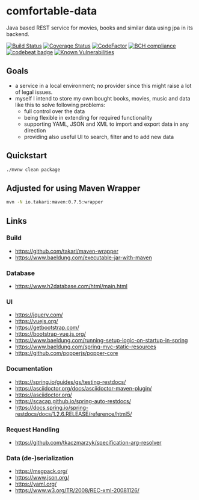 # comfortable-data
Java based REST service for movies, books and similar data using jpa in its backend.

[![Build Status](https://travis-ci.org/Nachtfeuer/comfortable-data.svg?branch=master)](https://travis-ci.org/Nachtfeuer/comfortable-data)
[![Coverage Status](https://coveralls.io/repos/github/Nachtfeuer/comfortable-data/badge.svg?branch=master)](https://coveralls.io/github/Nachtfeuer/comfortable-data?branch=master)
[![CodeFactor](https://www.codefactor.io/repository/github/nachtfeuer/comfortable-data/badge)](https://www.codefactor.io/repository/github/nachtfeuer/comfortable-data)
[![BCH compliance](https://bettercodehub.com/edge/badge/Nachtfeuer/comfortable-data?branch=master)](https://bettercodehub.com/)
[![codebeat badge](https://codebeat.co/badges/4ca02579-c36c-4400-8367-7155734a17b1)](https://codebeat.co/projects/github-com-nachtfeuer-comfortable-data-master)
[![Known Vulnerabilities](https://snyk.io/test/github/nachtfeuer/comfortable-data/badge.svg)](https://snyk.io/test/github/nachtfeuer/comfortable-data) 

## Goals

 - a service in a local environment; no provider since this might raise
   a lot of legal issues.
 - myself I intend to store my own bought books, movies, music and data like
   this to solve following problems:
   - full control over the data
   - being flexible in extending for required functionality
   - supporting YAML, JSON and XML to import and export data in any direction
   - providing also useful UI to search, filter and to add new data

## Quickstart

```bash
./mvnw clean package
```

## Adjusted for using Maven Wrapper

```bash
mvn -N io.takari:maven:0.7.5:wrapper
```

## Links

### Build
 - https://github.com/takari/maven-wrapper
 - https://www.baeldung.com/executable-jar-with-maven
 
### Database
 - https://www.h2database.com/html/main.html
 
### UI
 - https://jquery.com/
 - https://vuejs.org/
 - https://getbootstrap.com/
 - https://bootstrap-vue.js.org/
 - https://www.baeldung.com/running-setup-logic-on-startup-in-spring
 - https://www.baeldung.com/spring-mvc-static-resources
 - https://github.com/popperjs/popper-core

### Documentation
 - https://spring.io/guides/gs/testing-restdocs/
 - https://asciidoctor.org/docs/asciidoctor-maven-plugin/
 - https://asciidoctor.org/
 - https://scacap.github.io/spring-auto-restdocs/
 - https://docs.spring.io/spring-restdocs/docs/1.2.6.RELEASE/reference/html5/
 
### Request Handling
 - https://github.com/tkaczmarzyk/specification-arg-resolver
 
### Data (de-)serialization
 - https://msgpack.org/
 - https://www.json.org/
 - https://yaml.org/
 - https://www.w3.org/TR/2008/REC-xml-20081126/
